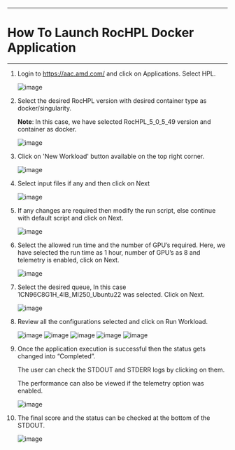 ***

# How To Launch RocHPL Docker Application

***

 1. Login to https://aac.amd.com/ and click on Applications. Select HPL.
    
    ![image](https://github.com/amddcgpuce/AMDAcceleratorCloudGuides/assets/137475062/c38b250f-24bd-4a15-8f65-2cca6aeb5bc9)
    
 2. Select the desired RocHPL version with desired container type as docker/singularity.
    
    **Note**: In this case, we have selected RocHPL_5_0_5_49 version and container as docker.
    
    ![image](https://github.com/amddcgpuce/AMDAcceleratorCloudGuides/assets/137475062/060103a0-9be8-4569-9b2c-c60fae091fb5)
    
 3. Click on 'New Workload' button available on the top right corner.
    
    ![image](https://github.com/amddcgpuce/AMDAcceleratorCloudGuides/assets/137475062/ace07a67-c914-41a7-b69e-b7aa83eee7a8)

 4. Select input files if any and then click on Next

    ![image](https://github.com/amddcgpuce/AMDAcceleratorCloudGuides/assets/137475062/9614e3fe-88b7-4914-9c08-595a775b9884)

 5. If any changes are required then modify the run script, else continue with default script and click on Next.

    ![image](https://github.com/amddcgpuce/AMDAcceleratorCloudGuides/assets/137475062/5f151625-c7f8-4403-8626-adc4a87783ef)

 6. Select the allowed run time and the number of GPU’s required. Here, we have selected the run time as 1 hour, number of GPU’s as 8 and telemetry is enabled, click       on Next.

    ![image](https://github.com/amddcgpuce/AMDAcceleratorCloudGuides/assets/137475062/c0b45582-c5ac-4b8f-88b9-ab234afba7af)

 7. Select the desired queue, In this case 1CN96C8G1H_4IB_MI250_Ubuntu22 was selected. Click on Next.

    ![image](https://github.com/amddcgpuce/AMDAcceleratorCloudGuides/assets/137475062/07da4355-899b-4270-a992-17a6ece9f090)

 8. Review all the configurations selected and click on Run Workload.
    
    ![image](https://github.com/amddcgpuce/AMDAcceleratorCloudGuides/assets/137475062/3ebc4951-3b8c-4354-be88-b4ea9c31b7ab)
    ![image](https://github.com/amddcgpuce/AMDAcceleratorCloudGuides/assets/137475062/61295ad1-eb33-471d-884e-22b43d11c8ff)
    ![image](https://github.com/amddcgpuce/AMDAcceleratorCloudGuides/assets/137475062/0f9484e1-239f-4d2c-b037-5b43704d9c02)
    ![image](https://github.com/amddcgpuce/AMDAcceleratorCloudGuides/assets/137475062/fa0bd624-d914-4463-b594-6f8270fbef05)
    ![image](https://github.com/amddcgpuce/AMDAcceleratorCloudGuides/assets/137475062/1ca97119-fa09-4a4a-a7fb-9e3cbc114ae0)

 9. Once the application execution is successful then the status gets changed into “Completed”.
     
    The user can check the STDOUT and STDERR logs by clicking on them.

    The performance can also be viewed if the telemetry option was enabled.

    ![image](https://github.com/amddcgpuce/AMDAcceleratorCloudGuides/assets/137475062/680e1ada-fe12-4b78-82e3-9f8a2c692ff0)

 10. The final score and the status can be checked at the bottom of the STDOUT.

     ![image](https://github.com/amddcgpuce/AMDAcceleratorCloudGuides/assets/137475062/c0b325e0-4707-40ed-8825-d8b7c67976df)
